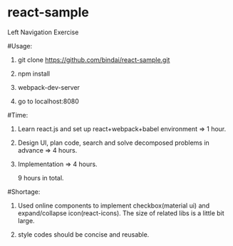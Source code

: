 # react-sample
Left Navigation Exercise

#Usage:

1. git clone https://github.com/bindai/react-sample.git

2. npm install

3. webpack-dev-server

4. go to localhost:8080


#Time:

1. Learn react.js and set up react+webpack+babel environment => 1 hour.

2. Design UI, plan code, search and solve decomposed problems in advance => 4 hours.

3. Implementation => 4 hours.

   9 hours in total.


#Shortage:

1. Used online components to implement checkbox(material ui) and expand/collapse icon(react-icons). The size of related libs is a little bit large.

2. style codes should be concise and reusable.
